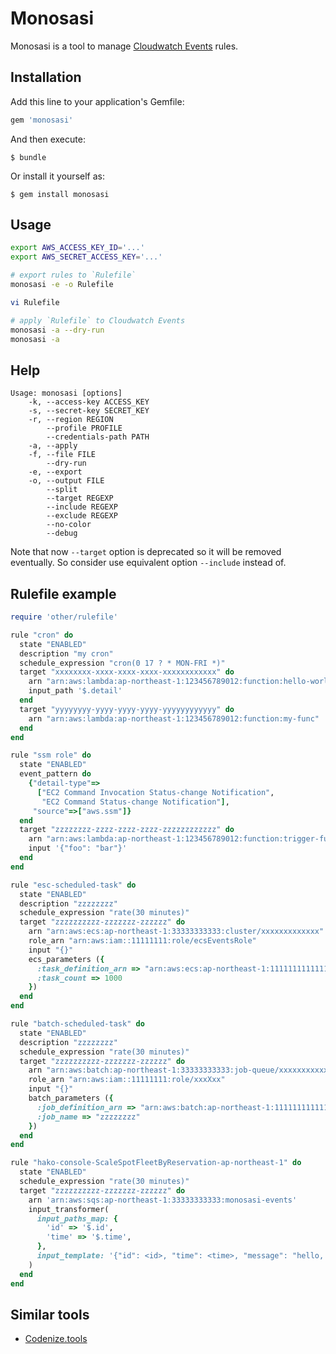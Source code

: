 # Monosasi

Monosasi is a tool to manage [Cloudwatch Events](https://docs.aws.amazon.com/AmazonCloudWatch/latest/events/WhatIsCloudWatchEvents.html) rules.

## Installation

Add this line to your application's Gemfile:

```ruby
gem 'monosasi'
```

And then execute:

    $ bundle

Or install it yourself as:

    $ gem install monosasi

## Usage

```sh
export AWS_ACCESS_KEY_ID='...'
export AWS_SECRET_ACCESS_KEY='...'

# export rules to `Rulefile`
monosasi -e -o Rulefile

vi Rulefile

# apply `Rulefile` to Cloudwatch Events
monosasi -a --dry-run
monosasi -a
```

## Help

```
Usage: monosasi [options]
    -k, --access-key ACCESS_KEY
    -s, --secret-key SECRET_KEY
    -r, --region REGION
        --profile PROFILE
        --credentials-path PATH
    -a, --apply
    -f, --file FILE
        --dry-run
    -e, --export
    -o, --output FILE
        --split
        --target REGEXP
        --include REGEXP
        --exclude REGEXP
        --no-color
        --debug
```

Note that now `--target` option is deprecated so it will be removed eventually. So consider use equivalent option `--include` instead of.

## Rulefile example

```ruby
require 'other/rulefile'

rule "cron" do
  state "ENABLED"
  description "my cron"
  schedule_expression "cron(0 17 ? * MON-FRI *)"
  target "xxxxxxxx-xxxx-xxxx-xxxx-xxxxxxxxxxxx" do
    arn "arn:aws:lambda:ap-northeast-1:123456789012:function:hello-world"
    input_path '$.detail'
  end
  target "yyyyyyyy-yyyy-yyyy-yyyy-yyyyyyyyyyyy" do
    arn "arn:aws:lambda:ap-northeast-1:123456789012:function:my-func"
  end
end

rule "ssm role" do
  state "ENABLED"
  event_pattern do
    {"detail-type"=>
      ["EC2 Command Invocation Status-change Notification",
       "EC2 Command Status-change Notification"],
     "source"=>["aws.ssm"]}
  end
  target "zzzzzzzz-zzzz-zzzz-zzzz-zzzzzzzzzzzz" do
    arn "arn:aws:lambda:ap-northeast-1:123456789012:function:trigger-func"
    input '{"foo": "bar"}'
  end
end

rule "esc-scheduled-task" do
  state "ENABLED"
  description "zzzzzzzz"
  schedule_expression "rate(30 minutes)"
  target "zzzzzzzzzz-zzzzzzz-zzzzzz" do
    arn "arn:aws:ecs:ap-northeast-1:33333333333:cluster/xxxxxxxxxxxxx"
    role_arn "arn:aws:iam::11111111:role/ecsEventsRole"
    input "{}"
    ecs_parameters ({
      :task_definition_arn => "arn:aws:ecs:ap-northeast-1:1111111111111:task-definition/xxxxxxxxxx:x",
      :task_count => 1000
    })
  end
end

rule "batch-scheduled-task" do
  state "ENABLED"
  description "zzzzzzzz"
  schedule_expression "rate(30 minutes)"
  target "zzzzzzzzzz-zzzzzzz-zzzzzz" do
    arn "arn:aws:batch:ap-northeast-1:33333333333:job-queue/xxxxxxxxxxxxx"
    role_arn "arn:aws:iam::11111111:role/xxxXxx"
    input "{}"
    batch_parameters ({
      :job_definition_arn => "arn:aws:batch:ap-northeast-1:1111111111111:job-definition/xxxxxxxxxx:x",
      :job_name => "zzzzzzzz"
    })
  end
end

rule "hako-console-ScaleSpotFleetByReservation-ap-northeast-1" do
  state "ENABLED"
  schedule_expression "rate(30 minutes)"
  target "zzzzzzzzzz-zzzzzzz-zzzzzz" do
    arn 'arn:aws:sqs:ap-northeast-1:33333333333:monosasi-events'
    input_transformer(
      input_paths_map: {
        'id' => '$.id',
        'time' => '$.time',
      },
      input_template: '{"id": <id>, "time": <time>, "message": "hello, world"}',
    )
  end
end
```

## Similar tools
* [Codenize.tools](http://codenize.tools/)
